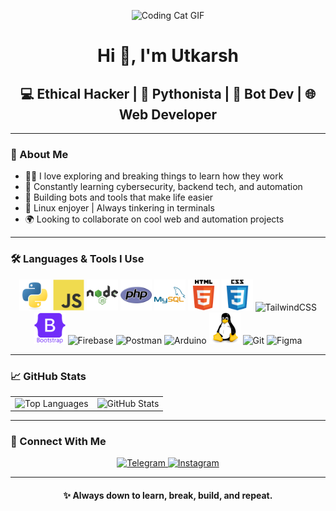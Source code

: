<p align="center">
  <img src="https://media.giphy.com/media/JIX9t2j0ZTN9S/giphy.gif" width="300" alt="Coding Cat GIF" />
</p>

<h1 align="center"><strong>Hi 👋, I'm Utkarsh</strong></h1>

<h2 align="center"><strong>💻 Ethical Hacker | 🐍 Pythonista | 🤖 Bot Dev | 🌐 Web Developer</strong></h2>

---

### 🚀 About Me

- 👨‍💻 I love exploring and breaking things to learn how they work  
- 🧠 Constantly learning cybersecurity, backend tech, and automation  
- 🤖 Building bots and tools that make life easier  
- 🐧 Linux enjoyer | Always tinkering in terminals  
- 🌍 Looking to collaborate on cool web and automation projects  

---

### 🛠️ Languages & Tools I Use

<p align="center">
  <img src="https://raw.githubusercontent.com/devicons/devicon/master/icons/python/python-original.svg" alt="Python" width="50" height="50"/>
  <img src="https://raw.githubusercontent.com/devicons/devicon/master/icons/javascript/javascript-original.svg" alt="JavaScript" width="50" height="50"/>
  <img src="https://raw.githubusercontent.com/devicons/devicon/master/icons/nodejs/nodejs-original-wordmark.svg" alt="NodeJS" width="50" height="50"/>
  <img src="https://raw.githubusercontent.com/devicons/devicon/master/icons/php/php-original.svg" alt="PHP" width="50" height="50"/>
  <img src="https://raw.githubusercontent.com/devicons/devicon/master/icons/mysql/mysql-original-wordmark.svg" alt="MySQL" width="50" height="50"/>
  <img src="https://raw.githubusercontent.com/devicons/devicon/master/icons/html5/html5-original-wordmark.svg" alt="HTML5" width="50" height="50"/>
  <img src="https://raw.githubusercontent.com/devicons/devicon/master/icons/css3/css3-original-wordmark.svg" alt="CSS3" width="50" height="50"/>
  <img src="https://www.vectorlogo.zone/logos/tailwindcss/tailwindcss-icon.svg" alt="TailwindCSS" width="50" height="50"/>
  <img src="https://raw.githubusercontent.com/devicons/devicon/master/icons/bootstrap/bootstrap-plain-wordmark.svg" alt="Bootstrap" width="50" height="50"/>
  <img src="https://www.vectorlogo.zone/logos/firebase/firebase-icon.svg" alt="Firebase" width="50" height="50"/>
  <img src="https://www.vectorlogo.zone/logos/getpostman/getpostman-icon.svg" alt="Postman" width="50" height="50"/>
  <img src="https://cdn.worldvectorlogo.com/logos/arduino-1.svg" alt="Arduino" width="50" height="50"/>
  <img src="https://raw.githubusercontent.com/devicons/devicon/master/icons/linux/linux-original.svg" alt="Linux" width="50" height="50"/>
  <img src="https://www.vectorlogo.zone/logos/git-scm/git-scm-icon.svg" alt="Git" width="50" height="50"/>
  <img src="https://www.vectorlogo.zone/logos/figma/figma-icon.svg" alt="Figma" width="50" height="50"/>
</p>

---

### 📈 GitHub Stats

<table>
  <tr>
    <td align="center">
      <img src="https://github-readme-stats.vercel.app/api/top-langs?username=devanoynamus&show_icons=true&theme=radical&layout=compact" alt="Top Languages" />
    </td>
    <td align="center">
      <img src="https://github-readme-stats.vercel.app/api?username=devanoynamus&show_icons=true&theme=gruvbox&locale=en" alt="GitHub Stats" />
    </td>
  </tr>
</table>

---

### 🔗 Connect With Me

<p align="center">
  <a href="https://t.me/anoynamus" target="_blank">
    <img src="https://img.shields.io/badge/Telegram-2CA5E0?style=for-the-badge&logo=telegram&logoColor=white" alt="Telegram"/>
  </a>
  <a href="https://instagram.com/dealer.blood" target="_blank">
    <img src="https://img.shields.io/badge/Instagram-E4405F?style=for-the-badge&logo=instagram&logoColor=white" alt="Instagram"/>
  </a>
</p>

---

<h4 align="center">✨ Always down to learn, break, build, and repeat.</h4>
